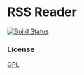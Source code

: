 RSS Reader
==========

[![Build Status](https://travis-ci.org/zasDev/rss-reader.svg)](https://travis-ci.org/zasDev/rss-reader)

### License

[GPL](http://www.gnu.org/licenses/gpl.html)